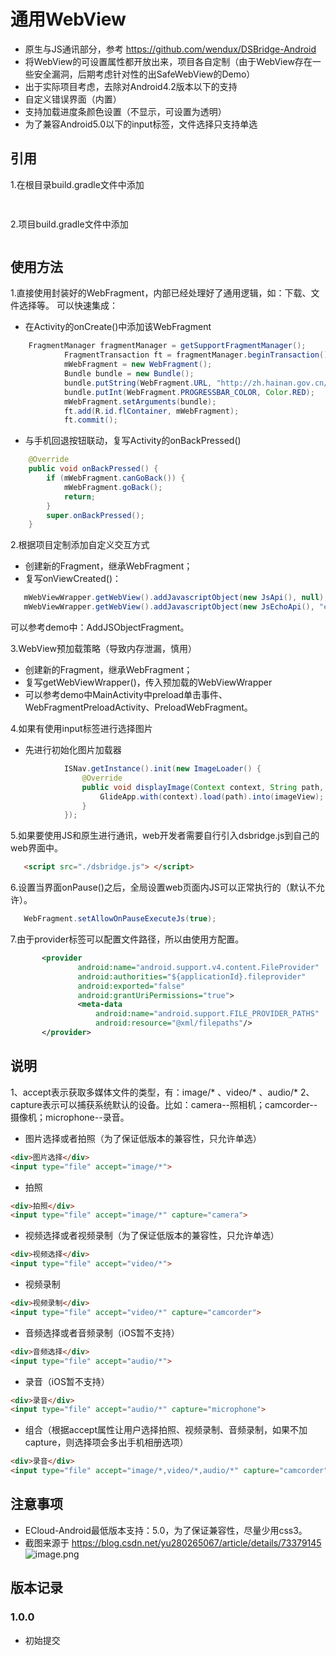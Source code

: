 # 通用WebView

- 原生与JS通讯部分，参考 https://github.com/wendux/DSBridge-Android
- 将WebView的可设置属性都开放出来，项目各自定制（由于WebView存在一些安全漏洞，后期考虑针对性的出SafeWebView的Demo）
- 出于实际项目考虑，去除对Android4.2版本以下的支持
- 自定义错误界面（内置）
- 支持加载进度条颜色设置（不显示，可设置为透明）
- 为了兼容Android5.0以下的input标签，文件选择只支持单选

## 引用

1.在根目录build.gradle文件中添加

```gradle
  
 ```

2.项目build.gradle文件中添加

```gradle

 ```

## 使用方法

1.直接使用封装好的WebFragment，内部已经处理好了通用逻辑，如：下载、文件选择等。
可以快速集成：

- 在Activity的onCreate()中添加该WebFragment


```java
    FragmentManager fragmentManager = getSupportFragmentManager();
            FragmentTransaction ft = fragmentManager.beginTransaction();
            mWebFragment = new WebFragment();
            Bundle bundle = new Bundle();
            bundle.putString(WebFragment.URL, "http://zh.hainan.gov.cn/app/index.html#/flood-situation");
            bundle.putInt(WebFragment.PROGRESSBAR_COLOR, Color.RED);
            mWebFragment.setArguments(bundle);
            ft.add(R.id.flContainer, mWebFragment);
            ft.commit();
```

- 与手机回退按钮联动，复写Activity的onBackPressed()

```java
    @Override
    public void onBackPressed() {
        if (mWebFragment.canGoBack()) {
            mWebFragment.goBack();
            return;
        }
        super.onBackPressed();
    }
```

2.根据项目定制添加自定义交互方式

- 创建新的Fragment，继承WebFragment；
- 复写onViewCreated()：

```java
   mWebViewWrapper.getWebView().addJavascriptObject(new JsApi(), null);
   mWebViewWrapper.getWebView().addJavascriptObject(new JsEchoApi(), "echo");
```

可以参考demo中：AddJSObjectFragment。

3.WebView预加载策略（导致内存泄漏，慎用）

- 创建新的Fragment，继承WebFragment；
- 复写getWebViewWrapper()，传入预加载的WebViewWrapper
- 可以参考demo中MainActivity中preload单击事件、WebFragmentPreloadActivity、PreloadWebFragment。


4.如果有使用input标签进行选择图片

- 先进行初始化图片加载器

```java
            ISNav.getInstance().init(new ImageLoader() {
                @Override
                public void displayImage(Context context, String path, ImageView imageView) {
                    GlideApp.with(context).load(path).into(imageView);
                }
            });
 ```

 5.如果要使用JS和原生进行通讯，web开发者需要自行引入dsbridge.js到自己的web界面中。
 ```html
    <script src="./dsbridge.js"> </script>
  ```

 6.设置当界面onPause()之后，全局设置web页面内JS可以正常执行的（默认不允许）。

  ```java
     WebFragment.setAllowOnPauseExecuteJs(true);
   ```

 7.由于provider标签可以配置文件路径，所以由使用方配置。

 ```xml
        <provider
                android:name="android.support.v4.content.FileProvider"
                android:authorities="${applicationId}.fileprovider"
                android:exported="false"
                android:grantUriPermissions="true">
                <meta-data
                    android:name="android.support.FILE_PROVIDER_PATHS"
                    android:resource="@xml/filepaths"/>
        </provider>
  ```

## 说明

1、accept表示获取多媒体文件的类型，有：image/* 、video/* 、audio/*
2、capture表示可以捕获系统默认的设备。比如：camera--照相机；camcorder--摄像机；microphone--录音。

- 图片选择或者拍照（为了保证低版本的兼容性，只允许单选）

```html
<div>图片选择</div>
<input type="file" accept="image/*">
```
- 拍照

```html
<div>拍照</div>
<input type="file" accept="image/*" capture="camera">
```

- 视频选择或者视频录制（为了保证低版本的兼容性，只允许单选）
```html
<div>视频选择</div>
<input type="file" accept="video/*">
```

- 视频录制
```html
<div>视频录制</div>
<input type="file" accept="video/*" capture="camcorder">
```

- 音频选择或者音频录制（iOS暂不支持）
```html
<div>音频选择</div>
<input type="file" accept="audio/*">
```

- 录音（iOS暂不支持）
```html
<div>录音</div>
<input type="file" accept="audio/*" capture="microphone">
```
- 组合（根据accept属性让用户选择拍照、视频录制、音频录制，如果不加capture，则选择项会多出手机相册选项）
```html
<div>录音</div>
<input type="file" accept="image/*,video/*,audio/*" capture="camcorder">
```

## 注意事项

- ECloud-Android最低版本支持：5.0，为了保证兼容性，尽量少用css3。
- 截图来源于 https://blog.csdn.net/yu280265067/article/details/73379145
![image.png](http://wiki.istrongcloud.com/Images/3580b8e6/738ee43f/Images/291daf0c-9ba1-4e54-b29d-1bd9f47c7860.png)

## 版本记录

### 1.0.0
- 初始提交

